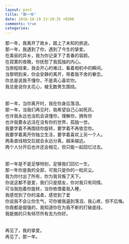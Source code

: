```yaml
---
layout: post
title: "那一年"
date: 2016-10-19 13:10:25 +0200
comments: true
categories: 
---
```

<p>
那一年，我离开了故乡，踏上了未知的旅途。 <br />
那一年，我遇到了你，遇到了今生的挚爱。 <br />
在美丽的异乡，我为你记录下了青春的容颜。 <br />
在寂寞的夜晚，你抚慰了我孤独的内心。 <br />
当旅程结束，我会开心的难过，看着相机中的瞬间。 <br />
当黎明到来，你会安静的离开，带着我不舍的眷恋。 <br />
你总是说我不懂你，不是真心喜欢你。 <br />
我总是说你太花心，被无数男生围绕。 <br />
<br />
<!-- more -->
 <br />
那一年，当你离开时，我在你身后落泪。 <br />
那一年，当我们再见时，我希望自己心如死灰。 <br />
也许我永远也没机会读懂你，理解你，拥有你 <br />
也许我要永远活在没有你的世界，孤独一世。 <br />
我要学着不再围绕你旋转，要学着不再依恋你。 <br />
我要学着离开你独立生活，要学着喜欢上另一个人。 <br />
两条直线相交后就会永远分离，越来越远。 <br />
两个人分开后也许还会相见，但只能一起回忆过去。 <br />
<br />
 <br />
那一年是不是足够特别，足够我们回忆一生。 <br />
那一年你是我的全部，可我只是你的一粒灰尘。 <br />
我为你付出了所有，你为我背叛了天下。 <br />
你说这都不是爱，我们只是朋友，你对我只有同情。 <br />
可当我抱着你旋转，当你依偎着我入睡， <br />
我感觉到了你的温柔，感觉到了爱 <br />
你说我不会让你生气，可你被我逼到落泪，我心疼，但不后悔。 <br />
你我都是倔强的，我知道你在为我不断的打破底线， <br />
我能做的只有倾尽所有去为你好。 <br />
<br />
 <br />
再见了，我的挚爱。 <br />
再见了，那一年。
</p>